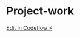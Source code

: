 # Project-work

[Edit in Codeflow ⚡️](https://stackblitz.com/~/github.com/Alizhan-Myrzagali/Project-work)